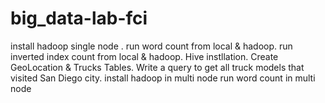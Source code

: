 # big_data-lab-fci
install hadoop single node .
run word count from local & hadoop.
run inverted index count from local & hadoop.
Hive instllation.
Create GeoLocation  & Trucks Tables.  Write a query to get all truck models that visited San Diego city.
install hadoop in multi node
run word count in multi node
